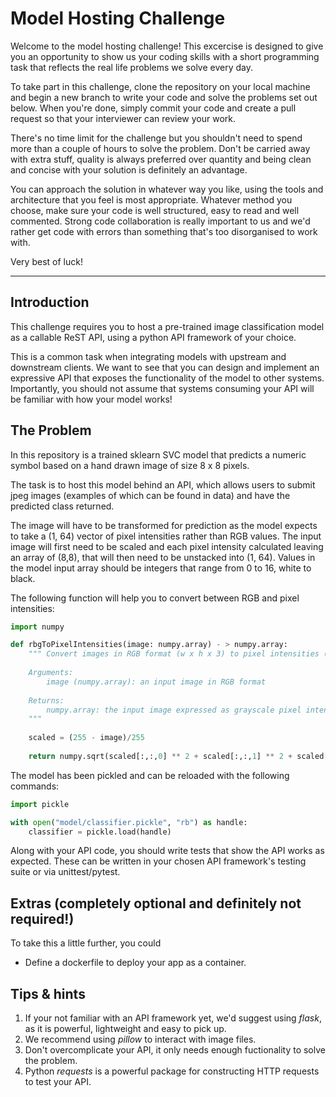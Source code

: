 # Model Hosting Challenge

Welcome to the model hosting challenge! This excercise is designed to give you an opportunity to show us your coding skills with a short programming task that reflects the real life problems we solve every day.

To take part in this challenge, clone the repository on your local machine and begin a new branch to write your code and solve the problems set out below. When you're done, simply commit your code and create a pull request so that your interviewer can review your work.

There's no time limit for the challenge but you shouldn't need to spend more than a couple of hours to solve the problem. Don't be carried away with extra stuff, quality is always preferred over quantity and being clean and concise with your solution is definitely an advantage.

You can approach the solution in whatever way you like, using the tools and architecture that you feel is most appropriate. Whatever method you choose, make sure your code is well structured, easy to read and well commented. Strong code collaboration is really important to us and we'd rather get code with errors than something that's too disorganised to work with.

Very best of luck!

----

## Introduction
This challenge requires you to host a pre-trained image classification model as a callable ReST API, using a python API framework of your choice.

This is a common task when integrating models with upstream and downstream clients. We want to see that you can design and implement an expressive API that exposes the functionality of the model to other systems. Importantly, you should not assume that systems consuming your API will be familiar with how your model works!

## The Problem

In this repository is a trained sklearn SVC model that predicts a numeric symbol based on a hand drawn image of size 8 x 8 pixels.

The task is to host this model behind an API, which allows users to submit jpeg images (examples of which can be found in data) and have the predicted class returned.

The image will have to be transformed for prediction as the model expects to take a (1, 64) vector of pixel intensities rather than RGB values. The input image will first need to be scaled and each pixel intensity calculated leaving an array of (8,8), that will then need to be unstacked into (1, 64). Values in the model input array should be integers that range from 0 to 16, white to black.

The following function will help you to convert between RGB and pixel intensities:

```python
import numpy

def rbgToPixelIntensities(image: numpy.array) - > numpy.array:
    """ Convert images in RGB format (w x h x 3) to pixel intensities (w x h)
    
    Arguments:
        image (numpy.array): an input image in RGB format
        
    Returns:
        numpy.array: the input image expressed as grayscale pixel intensities
    """
    
    scaled = (255 - image)/255
    
    return numpy.sqrt(scaled[:,:,0] ** 2 + scaled[:,:,1] ** 2 + scaled[:,:,2] ** 2)

```

The model has been pickled and can be reloaded with the following commands:

```python
import pickle

with open("model/classifier.pickle", "rb") as handle:
    classifier = pickle.load(handle)
```

Along with your API code, you should write tests that show the API works as expected. These can be written in your chosen API framework's testing suite or via unittest/pytest.


## Extras (completely optional and definitely not required!)

To take this a little further, you could

- Define a dockerfile to deploy your app as a container.

## Tips & hints

1. If your not familiar with an API framework yet, we'd suggest using *flask*, as it is powerful, lightweight and easy to pick up.
1. We recommend using *pillow* to interact with image files.
1. Don't overcomplicate your API, it only needs enough fuctionality to solve the problem.
1. Python *requests* is a powerful package for constructing HTTP requests to test your API.
